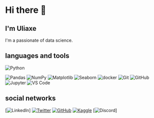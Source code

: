 # Hi there 👋

## I'm Uliaxe

I'm a passionate of data science.

## languages and tools

![Python](https://img.shields.io/badge/Python-3776AB?style=flat&logo=python&logoColor=white)

![Pandas](https://img.shields.io/badge/Pandas-150458?style=flat&logo=pandas&logoColor=white)
![NumPy](https://img.shields.io/badge/NumPy-013243?style=flat&logo=numpy&logoColor=white)
![Matplotlib](https://img.shields.io/badge/Matplotlib-0081C9?style=flat&logo=matplotlib&logoColor=white)
![Seaborn](https://img.shields.io/badge/Seaborn-FF9800?style=flat&logo=seaborn&logoColor=white)
![docker](https://img.shields.io/badge/Docker-2496ED?style=flat&logo=docker&logoColor=white)
![Git](https://img.shields.io/badge/Git-F05032?style=flat&logo=git&logoColor=white)
![GitHub](https://img.shields.io/badge/GitHub-181717?style=flat&logo=github&logoColor=white)
![Jupyter](https://img.shields.io/badge/Jupyter-F37626?style=flat&logo=jupyter&logoColor=white)
![VS Code](https://img.shields.io/badge/Visual%20Studio%20Code-007ACC?style=flat&logo=visual-studio-code&logoColor=white)


## social networks

[![LinkedIn](https://img.shields.io/badge/LinkedIn-0077B5?style=flat&logo=linkedin&logoColor=white)]
[![Twitter](https://img.shields.io/badge/Twitter-1DA1F2?style=flat&logo=twitter&logoColor=white)](https://twitter.com/uliaxe)
[![GitHub](https://img.shields.io/badge/GitHub-181717?style=flat&logo=github&logoColor=white)](https://github.com/uliaxe)
[![Kaggle](https://img.shields.io/badge/Kaggle-20BEFF?style=flat&logo=kaggle&logoColor=white)](https://www.kaggle.com/uliaxe)
[![Discord](https://img.shields.io/badge/Discord-5865F2?style=flat&logo=discord&logoColor=white)]
